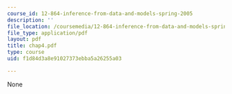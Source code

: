 ```yaml
---
course_id: 12-864-inference-from-data-and-models-spring-2005
description: ''
file_location: /coursemedia/12-864-inference-from-data-and-models-spring-2005/f1d84d3a8e91027373ebba5a26255a03_chap4.pdf
file_type: application/pdf
layout: pdf
title: chap4.pdf
type: course
uid: f1d84d3a8e91027373ebba5a26255a03

---
```

None